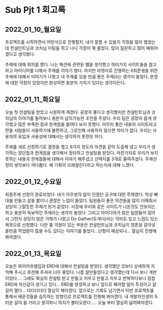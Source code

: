 # Sub Pjt 1 회고록

## 2022_01_10_월요일

 프로젝트를 시작하면서 어떤식으로 진행할지, 내가 잘할 수 있을지 걱정을 많이 했었는데 컨설턴트님과 코치님 미팅을 하고 나니 걱정이 확 줄었다. 많이 질문하고 많이 배워야 겠다고 생각했다.

 주제에 대해 회의를 했다. 나는 패션에 관련된 웹을 생각했고 여러가지 사이트들을 참고하고 아이디어를 더해서 주제를 이야기 했다. 하지만 비영리로 진행하는 it취준생을 위한 주제에 대해서 이야기가 나왔고 내 주제를 있을 만큼 좋은 주제라는 생각이 들었다. 운영에 대한 걱정이 있었지만 완성하면 충분히 가치가 있다는 생각이든다. 

## 2022_01_11_화요일

오늘 첫 컨설팅을 받았고 시원하게 깨졌다. 굉장히 좋다고 생각했지만 컨설턴트님과 코치님의 이야기를 들어보니 충분히 납득가능한 조언을 주셨다. 우리 팀은 굉장히 좁게 생각했고 많은 부족한 점과 한계점을 들여다 보지 못했다. 아무리 좋은 내용의 사이트라고 한들 사람들이 사용하기에 불편하고, 그로인해 사용하지 않으면 의미가 없다. 우리는 사용자의 유입과 사용성에 대해서는 생각하지 못한듯 하다.

주제를 새로 선정하기로 결정을 했고 6가지 정도의 의견을 같이 도출해 냈고 우리가 생각하는 장단점과 한계점을 생각해서 정리하고 컨설팅을 받았다. 마찬가지로 우리가 보지못하는 내용과 한계점들에 대해서 이야기 해주셨고 선택지를 3개로 줄여주셨다. 주제선정이 생각보다 까다롭다. 왜 기획이 오래걸린다하고 하는지에 대해 느꼈다.

## 2022_01_12_수요일

 최종주제 선정이 완료되었다. 내가 아무생각 없이 던졌던 공구에 대한 주제였다. 막상 뼈대를 만들고 살을 붙이니 괜찮은 느낌이 들었다. 팀원들이 좋은 의견들을 많이 더해줘서 상당히 그럴듯한 주제가 된거 같았다.  시장에 우리와 같은 사이트가 나온것도 안보이는 하고 충분히 독보적인 주제라는 생각이 들었다. 그리고 아이디어가 많은 팀원들이 많아서 그런지 상당히 많은 가제가 나왔고 Do Gather(두개더)라는 의미도 있고 느낌도 있는 제목으로 선정했다. 다만 좀 걱정이 있는 부분은 컨설턴트님과 코치님이 영혼을 갈아넣을만큼 작업량이 많을 수도 있다는 이야기를 들었다...난항이 예상되나... 열심히 진행해 봐야겠다.



## 2022_01_13_목요일

오늘은 와이어프렘임과 ERD에 대해서 컨설팅을 받았다. 생각했던 것보다 상세하게 지적해 주시고 추천해 주셔서 너무 좋았다. 나름 잘만들었다고 생각했는데 다시 보니 개판이었다.... 그래도 확실히 컨설팅 받고 만들고 지우고 만들고 지우고 반복하다보니 점점 ERD에 자신감이 생기고 있다... ERD를 완성하고 보니 앞으로 해야할 일이 투성이고 갈길이 멀다... 더더더더더 열심히 해야겠다. 앞으로는 기록도 남기면서 이번 프로젝트를 통해서 배운것들을 습득하는 방향으로 프로젝트를 진행해 봐야겠다. 내 개발자인생의 두터운 살이 될 거라고 생각하니 의지가 불타오른다..... 오늘 부터 열심히 달려봐야겠다.

